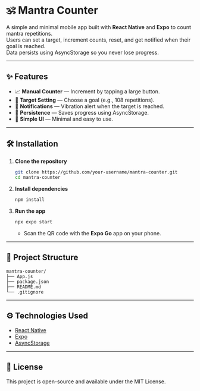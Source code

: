 # 🕉 Mantra Counter

A simple and minimal mobile app built with **React Native** and **Expo** to count mantra repetitions.  
Users can set a target, increment counts, reset, and get notified when their goal is reached.  
Data persists using AsyncStorage so you never lose progress.

---

## ✨ Features
- 📈 **Manual Counter** — Increment by tapping a large button.
- 🎯 **Target Setting** — Choose a goal (e.g., 108 repetitions).
- 🔔 **Notifications** — Vibration alert when the target is reached.
- 💾 **Persistence** — Saves progress using AsyncStorage.
- 🎨 **Simple UI** — Minimal and easy to use.

---

## 🛠 Installation

1. **Clone the repository**
   ```bash
   git clone https://github.com/your-username/mantra-counter.git
   cd mantra-counter
   ```

2. **Install dependencies**
   ```bash
   npm install
   ```

3. **Run the app**
   ```bash
   npx expo start
   ```
   - Scan the QR code with the **Expo Go** app on your phone.

---

## 📂 Project Structure
```
mantra-counter/
├── App.js
├── package.json
├── README.md
└── .gitignore
```

---

## ⚙ Technologies Used
- [React Native](https://reactnative.dev/)
- [Expo](https://expo.dev/)
- [AsyncStorage](https://react-native-async-storage.github.io/async-storage/)

---

## 📜 License
This project is open-source and available under the MIT License.

